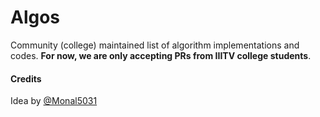 # Algos

Community (college) maintained list of algorithm implementations and codes. **For now, we are only accepting PRs from IIITV college students**.


#### Credits

Idea by [@Monal5031](https://github.com/Monal5031)
